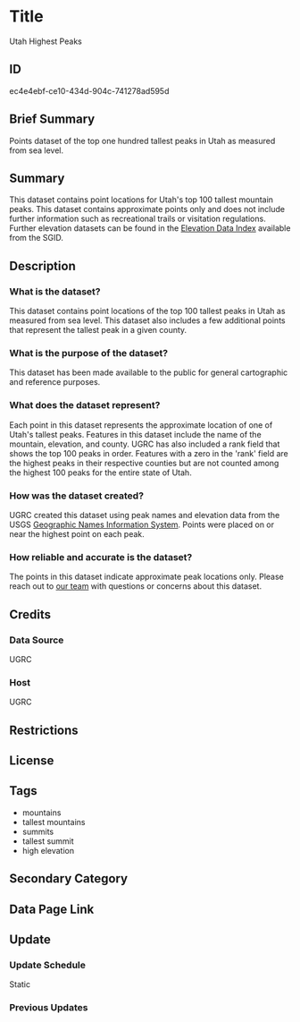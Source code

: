 # Title

Utah Highest Peaks

## ID

ec4e4ebf-ce10-434d-904c-741278ad595d

## Brief Summary

Points dataset of the top one hundred tallest peaks in Utah as measured from sea level.

## Summary

This dataset contains point locations for Utah's top 100 tallest mountain peaks. This dataset contains approximate points only and does not include further information such as recreational trails or visitation regulations. Further elevation datasets can be found in the [Elevation Data Index](https://gis.utah.gov/products/sgid/elevation/) available from the SGID.

## Description

### What is the dataset?

This dataset contains point locations of the top 100 tallest peaks in Utah as measured from sea level. This dataset also includes a few additional points that represent the tallest peak in a given county.

### What is the purpose of the dataset?

This dataset has been made available to the public for general cartographic and reference purposes.

### What does the dataset represent?

Each point in this dataset represents the approximate location of one of Utah's tallest peaks. Features in this dataset include the name of the mountain, elevation, and county. UGRC has also included a rank field that shows the top 100 peaks in order. Features with a zero in the 'rank' field are the highest peaks in their respective counties but are not counted among the highest 100 peaks for the entire state of Utah.

### How was the dataset created?

UGRC created this dataset using peak names and elevation data from the USGS [Geographic Names Information System](https://www.usgs.gov/tools/geographic-names-information-system-gnis). Points were placed on or near the highest point on each peak.

### How reliable and accurate is the dataset?

The points in this dataset indicate approximate peak locations only. Please reach out to [our team](https://gis.utah.gov/about/) with questions or concerns about this dataset.

## Credits

### Data Source

UGRC

### Host

UGRC

## Restrictions

## License

## Tags

- mountains
- tallest mountains
- summits
- tallest summit
- high elevation

## Secondary Category

## Data Page Link

## Update

### Update Schedule

Static

### Previous Updates
